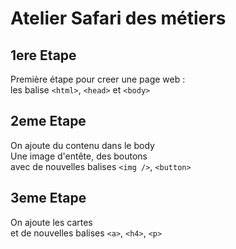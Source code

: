 # Atelier Safari des métiers

## 1ere Etape

Première étape pour creer une page web :<br/>
les balise ``<html>``, ``<head>`` et ``<body>``

## 2eme Etape

On ajoute du contenu dans le body<br/>
Une image d'entête, des boutons<br/>
avec de nouvelles balises ``<img />``, ``<button>``

## 3eme Etape

On ajoute les cartes<br/>
et de nouvelles balises ``<a>``, ``<h4>``, ``<p>``
